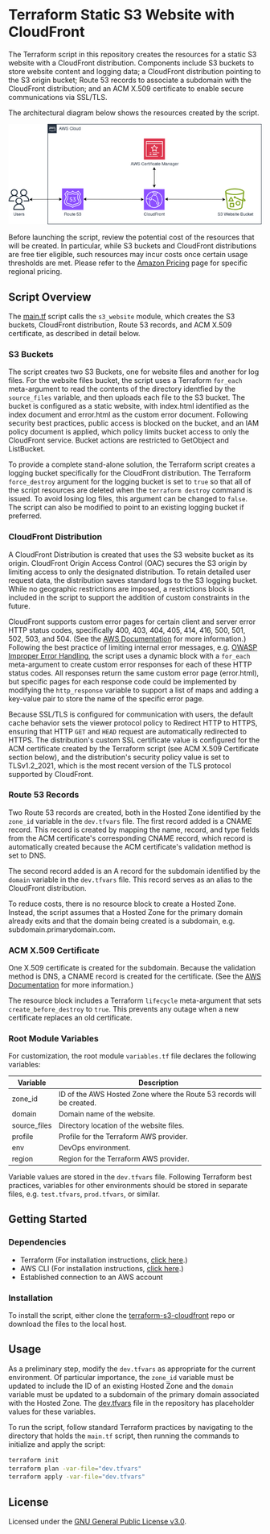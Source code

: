 # Terraform Static S3 Website with CloudFront 
The Terraform script in this repository creates the resources for a static S3 website with a CloudFront distribution. Components include S3 buckets to store website content and logging data; a CloudFront distribution pointing to the S3 origin bucket; Route 53 records to associate a subdomain with the CloudFront distribution; and an ACM X.509 certificate to enable secure communications via SSL/TLS.

The architectural diagram below shows the resources created by the script.

![S3-CloudFront diagram](./img/s3-cloudfront.png)

Before launching the script, review the potential cost of the resources that will be created. In particular, while S3 buckets and CloudFront distributions are free tier eligible, such resources may incur costs once certain usage thresholds are met. Please refer to the [Amazon Pricing](https://aws.amazon.com/pricing/) page for specific regional pricing.  

## Script Overview
The [main.tf](./main.tf) script calls the `s3_website` module, which creates the S3 buckets, CloudFront distribution, Route 53 records, and ACM X.509 certificate, as described in detail below. 

### S3 Buckets
The script creates two S3 Buckets, one for website files and another for log files. For the website files bucket, the script uses a Terraform `for_each` meta-argument to read the contents of the directory identfied by the `source_files` variable, and then uploads each file to the S3 bucket. The bucket is configured as a static website, with index.html identified as the index document and error.html as the custom error document. Following security best practices, public access is blocked on the bucket, and an IAM policy document is applied, which policy limits bucket access to only the CloudFront service. Bucket actions are restricted to GetObject and ListBucket.

To provide a complete stand-alone solution, the Terraform script creates a logging bucket specifically for the CloudFront distribution. The Terraform `force_destroy` argument for the logging bucket is set to `true` so that all of the script resources are deleted when the `terraform destroy` command is issued. To avoid losing log files, this argument can be changed to `false`. The script can also be modified to point to an existing logging bucket if preferred. 

### CloudFront Distribution
A CloudFront Distribution is created that uses the S3 website bucket as its origin. CloudFront Origin Access Control (OAC) secures the S3 origin by limiting access to only the designated distribution. To retain detailed user request data, the distribution saves standard logs to the S3 logging bucket. While no geographic restrictions are imposed, a restrictions block is included in the script to support the addition of custom constraints in the future.

CloudFront supports custom error pages for certain client and server error HTTP status codes, specifically 400, 403, 404, 405, 414, 416, 500, 501, 502, 503, and 504. (See the [AWS Documentation](https://docs.aws.amazon.com/AmazonCloudFront/latest/DeveloperGuide/creating-custom-error-pages.html) for more information.) Following the best practice of limiting internal error messages, e.g. [OWASP Improper Error Handling](https://owasp.org/www-community/Improper_Error_Handling), the script uses a dynamic block with a `for_each` meta-argument to create custom error responses for each of these HTTP status codes. All responses return the same custom error page (error.html), but specific pages for each response code could be implemented by modifying the `http_response` variable to support a list of maps and adding a key-value pair to store the name of the specific error page.

Because SSL/TLS is configured for communication with users, the default cache behavior sets the viewer protocol policy to Redirect HTTP to HTTPS, ensuring that HTTP `GET` and `HEAD` request are automatically redirected to HTTPS. The distribution's custom SSL certificate value is configured for the ACM certificate created by the Terraform script (see ACM X.509 Certificate section below), and the distribution's security policy value is set to TLSv1.2_2021, which is the most recent version of the TLS protocol supported by CloudFront.

### Route 53 Records
Two Route 53 records are created, both in the Hosted Zone identified by the `zone_id` variable in the `dev.tfvars` file. The first record added is a CNAME record. This record is created by mapping the name, record, and type fields from the ACM certificate's corresponding CNAME record, which record is automatically created because the ACM certificate's validation method is set to DNS.

The second record added is an A record for the subdomain identified by the `domain` variable in the `dev.tfvars` file. This record serves as an alias to the CloudFront distribution.

To reduce costs, there is no resource block to create a Hosted Zone. Instead, the script assumes that a Hosted Zone for the primary domain already exits and that the domain being created is a subdomain, e.g. subdomain.primarydomain.com. 

### ACM X.509 Certificate
One X.509 certificate is created for the subdomain. Because the validation method is DNS, a CNAME record is created for the certificate. (See the [AWS Documentation](https://docs.aws.amazon.com/acm/latest/userguide/dns-validation.html) for more information.)

The resource block includes a Terraform `lifecycle` meta-argument that sets `create_before_destroy` to `true`. This prevents any outage when a new certificate replaces an old certificate.

### Root Module Variables
For customization, the root module `variables.tf` file declares the following variables:

|Variable|Description|
|--------|-----------|
|zone_id|ID of the AWS Hosted Zone where the Route 53 records will be created.|
|domain|Domain name of the website.|
|source_files|Directory location of the website files.|
|profile|Profile for the Terraform AWS provider.| 
|env|DevOps environment.|
|region|Region for the Terraform AWS provider.|

Variable values are stored in the `dev.tfvars` file. Following Terraform best practices, variables for other environments should be stored in separate files, e.g. `test.tfvars`, `prod.tfvars`, or similar.

## Getting Started

### Dependencies

+ Terraform (For installation instructions, [click here](https://developer.hashicorp.com/terraform/tutorials/aws-get-started/install-cli).)
+ AWS CLI (For installation instructions, [click here](https://docs.aws.amazon.com/cli/latest/userguide/getting-started-install.html).)
+ Established connection to an AWS account

### Installation
To install the script, either clone the [terraform-s3-cloudfront](.) repo or download the files to the local host. 

## Usage
As a preliminary step, modify the `dev.tfvars` as appropriate for the current environment. Of particular importance, the `zone_id` variable must be updated to include the ID of an existing Hosted Zone and the `domain` variable must be updated to a subdomain of the primary domain associated with the Hosted Zone. The [dev.tfvars](./dev.tfvars) file in the repository has placeholder values for these variables.

To run the script, follow standard Terraform practices by navigating to the directory that holds the `main.tf` script, then running the commands to initialize and apply the script:

```bash
terraform init
terraform plan -var-file="dev.tfvars"
terraform apply -var-file="dev.tfvars"
```

## License
Licensed under the [GNU General Public License v3.0](./LICENSE).

